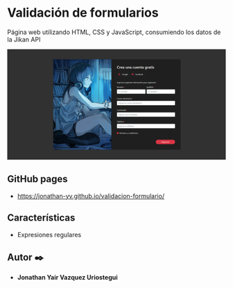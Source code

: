 # Validación de formularios

Página web utilizando HTML, CSS y JavaScript, consumiendo los datos de la Jikan API 

<div>
    <p style = 'text-align:center;'>
        <img src="assets/img/inicio.PNG" alt="inicio" width="600px">
    </p>
</div>

## GitHub pages

* https://jonathan-yv.github.io/validacion-formulario/


## Características
* Expresiones regulares


## Autor ✒️

* **Jonathan Yair Vazquez Uriostegui**